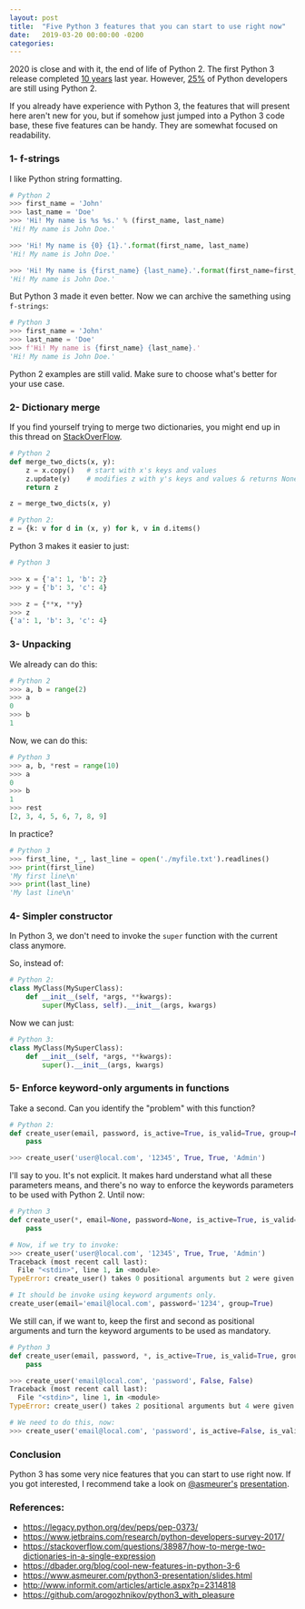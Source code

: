 ```yaml
---
layout: post
title:  "Five Python 3 features that you can start to use right now"
date:   2019-03-20 00:00:00 -0200
categories: 
---
```


2020 is close and with it, the end of life of Python 2. The first Python 3 release completed [10 years](https://www.python.org/download/releases/3.0/) last year. However, [25%](https://www.jetbrains.com/research/python-developers-survey-2017/) of Python developers are still using Python 2.

If you already have experience with Python 3, the features that will present here aren't new for you, but if somehow just jumped into a Python 3 code base, these five features can be handy.
They are somewhat focused on readability.


### 1- f-strings

I like Python string formatting.

```python
# Python 2
>>> first_name = 'John'
>>> last_name = 'Doe'
>>> 'Hi! My name is %s %s.' % (first_name, last_name)
'Hi! My name is John Doe.'

>>> 'Hi! My name is {0} {1}.'.format(first_name, last_name)
'Hi! My name is John Doe.'

>>> 'Hi! My name is {first_name} {last_name}.'.format(first_name=first_name, last_name=last_name)
'Hi! My name is John Doe.'
```

But Python 3 made it even better. Now we can archive the samething using `f-strings`:

```python
# Python 3
>>> first_name = 'John'
>>> last_name = 'Doe'
>>> f'Hi! My name is {first_name} {last_name}.'
'Hi! My name is John Doe.'
```

Python 2 examples are still valid. Make sure to choose what's better for your use case.


### 2- Dictionary merge
If you find yourself trying to merge two dictionaries, you might end up in this thread on [StackOverFlow](https://stackoverflow.com/questions/38987/how-to-merge-two-dictionaries-in-a-single-expression).

```python
# Python 2
def merge_two_dicts(x, y):
    z = x.copy()   # start with x's keys and values
    z.update(y)    # modifies z with y's keys and values & returns None
    return z

z = merge_two_dicts(x, y)

# Python 2:
z = {k: v for d in (x, y) for k, v in d.items()
```

Python 3 makes it easier to just:

```python
# Python 3

>>> x = {'a': 1, 'b': 2}
>>> y = {'b': 3, 'c': 4}

>>> z = {**x, **y}
>>> z
{'a': 1, 'b': 3, 'c': 4}

```


### 3- Unpacking

We already can do this:

```python
# Python 2
>>> a, b = range(2)
>>> a
0
>>> b
1
```

Now, we can do this:

```python
# Python 3
>>> a, b, *rest = range(10)
>>> a
0
>>> b
1
>>> rest
[2, 3, 4, 5, 6, 7, 8, 9]
```

In practice?

```python
# Python 3
>>> first_line, *_, last_line = open('./myfile.txt').readlines()
>>> print(first_line)
'My first line\n'
>>> print(last_line)
'My last line\n'

```


### 4- Simpler constructor

In Python 3, we don't need to invoke the `super` function with the current class anymore.

So, instead of:
```python
# Python 2:
class MyClass(MySuperClass):
    def __init__(self, *args, **kwargs):
        super(MyClass, self).__init__(args, kwargs)
```

Now we can just:

```python
# Python 3:
class MyClass(MySuperClass):
    def __init__(self, *args, **kwargs):
        super().__init__(args, kwargs)
```


### 5- Enforce keyword-only arguments in functions
Take a second. Can you identify the "problem" with this function?

```python
# Python 2:
def create_user(email, password, is_active=True, is_valid=True, group=None):
    pass

>>> create_user('user@local.com', '12345', True, True, 'Admin')
```

I'll say to you. It's not explicit. It makes hard understand what all these parameters means, and there's no way to enforce the keywords parameters to be used with Python 2. Until now:

```python
# Python 3
def create_user(*, email=None, password=None, is_active=True, is_valid=True, group=None):
    pass

# Now, if we try to invoke:
>>> create_user('user@local.com', '12345', True, True, 'Admin')
Traceback (most recent call last):
  File "<stdin>", line 1, in <module>
TypeError: create_user() takes 0 positional arguments but 2 were given

# It should be invoke using keyword arguments only.
create_user(email='email@local.com', password='1234', group=True)
```

We still can, if we want to, keep the first and second as positional arguments and turn the keyword arguments to be used as mandatory.

```python
# Python 3
def create_user(email, password, *, is_active=True, is_valid=True, group=None):
    pass

>>> create_user('email@local.com', 'password', False, False)
Traceback (most recent call last):
  File "<stdin>", line 1, in <module>
TypeError: create_user() takes 2 positional arguments but 4 were given

# We need to do this, now:
>>> create_user('email@local.com', 'password', is_active=False, is_valid=False)
```


### Conclusion
Python 3 has some very nice features that you can start to use right now. If you got interested, I recommend take a look on [@asmeurer's](https://twitter.com/asmeurer) [presentation](https://www.asmeurer.com/python3-presentation/slides.html). 



### References:
- <https://legacy.python.org/dev/peps/pep-0373/>
- <https://www.jetbrains.com/research/python-developers-survey-2017/>
- <https://stackoverflow.com/questions/38987/how-to-merge-two-dictionaries-in-a-single-expression>
- <https://dbader.org/blog/cool-new-features-in-python-3-6>
- <https://www.asmeurer.com/python3-presentation/slides.html>
- <http://www.informit.com/articles/article.aspx?p=2314818>
- <https://github.com/arogozhnikov/python3_with_pleasure>
